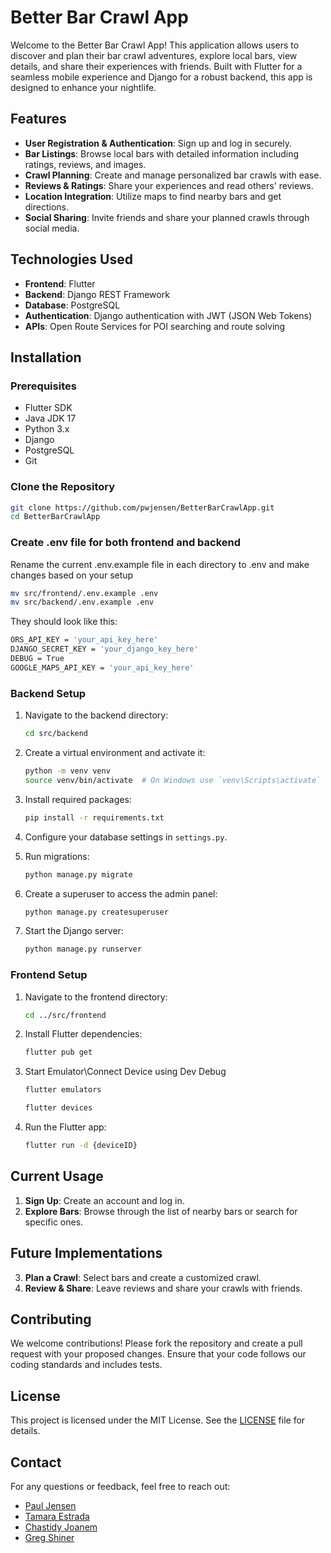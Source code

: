 # Better Bar Crawl App

Welcome to the Better Bar Crawl App! This application allows users to discover and plan their bar crawl adventures, explore local bars, view details, and share their experiences with friends. Built with Flutter for a seamless mobile experience and Django for a robust backend, this app is designed to enhance your nightlife.

## Features

- **User Registration & Authentication**: Sign up and log in securely.
- **Bar Listings**: Browse local bars with detailed information including ratings, reviews, and images.
- **Crawl Planning**: Create and manage personalized bar crawls with ease.
- **Reviews & Ratings**: Share your experiences and read others' reviews.
- **Location Integration**: Utilize maps to find nearby bars and get directions.
- **Social Sharing**: Invite friends and share your planned crawls through social media.

## Technologies Used

- **Frontend**: Flutter
- **Backend**: Django REST Framework
- **Database**: PostgreSQL
- **Authentication**: Django authentication with JWT (JSON Web Tokens)
- **APIs**: Open Route Services for POI searching and route solving

## Installation

### Prerequisites

- Flutter SDK
- Java JDK 17
- Python 3.x
- Django
- PostgreSQL
- Git

### Clone the Repository

```bash
git clone https://github.com/pwjensen/BetterBarCrawlApp.git
cd BetterBarCrawlApp
```
### Create .env file for both frontend and backend
Rename the current .env.example file in each directory to .env and make changes based on your setup
```bash
mv src/frontend/.env.example .env
mv src/backend/.env.example .env
```

They should look like this:
```bash
ORS_API_KEY = 'your_api_key_here'
DJANGO_SECRET_KEY = 'your_django_key_here'
DEBUG = True
GOOGLE_MAPS_API_KEY = 'your_api_key_here'
```

### Backend Setup

1. Navigate to the backend directory:
   ```bash
   cd src/backend
   ```

2. Create a virtual environment and activate it:
   ```bash
   python -m venv venv
   source venv/bin/activate  # On Windows use `venv\Scripts\activate`
   ```

3. Install required packages:
   ```bash
   pip install -r requirements.txt
   ```

4. Configure your database settings in `settings.py`.

5. Run migrations:
   ```bash
   python manage.py migrate
   ```

6. Create a superuser to access the admin panel:
   ```bash
   python manage.py createsuperuser
   ```

7. Start the Django server:
   ```bash
   python manage.py runserver
   ```

### Frontend Setup

1. Navigate to the frontend directory:
   ```bash
   cd ../src/frontend
   ```

2. Install Flutter dependencies:
   ```bash
   flutter pub get
   ```
3. Start Emulator\Connect Device using Dev Debug
   ```bash
   flutter emulators
   ```
   ```bash
   flutter devices
   ```
3. Run the Flutter app:
   ```bash
   flutter run -d {deviceID}
   ```

## Current Usage

1. **Sign Up**: Create an account and log in.
2. **Explore Bars**: Browse through the list of nearby bars or search for specific ones.


## Future Implementations

3. **Plan a Crawl**: Select bars and create a customized crawl.
4. **Review & Share**: Leave reviews and share your crawls with friends.

## Contributing

We welcome contributions! Please fork the repository and create a pull request with your proposed changes. Ensure that your code follows our coding standards and includes tests.

## License

This project is licensed under the MIT License. See the [LICENSE](LICENSE) file for details.

## Contact

For any questions or feedback, feel free to reach out:

- [Paul Jensen](https://github.com/pwjensen)
- [Tamara Estrada](https://github.com/TamaraEstrada)
- [Chastidy Joanem](https://github.com/Chazdj0510)
- [Greg Shiner](https://github.com/GregShiner)
